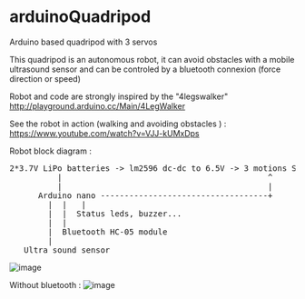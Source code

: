 # arduinoQuadripod
Arduino based quadripod with 3 servos

This quadripod is an autonomous robot, it can avoid obstacles with a mobile ultrasound sensor and can be controled by a bluetooth connexion (force direction or speed) 

Robot and code are strongly inspired by the "4legswalker" http://playground.arduino.cc/Main/4LegWalker   

See the robot in action (walking and avoiding obstacles ) :  https://www.youtube.com/watch?v=VJJ-kUMxDps

Robot block diagram :

<pre>
2*3.7V LiPo batteries -> lm2596 dc-dc to 6.5V -> 3 motions Servos + radar mini servo
          |                                           ^
          |                                           |
      Arduino nano -----------------------------------+
        |  |   |
        |  |  Status leds, buzzer...
        |  |
        |  Bluetooth HC-05 module
        |
   Ultra sound sensor
</pre>

![image](https://cloud.githubusercontent.com/assets/377778/7783785/c6ee8854-014e-11e5-91ca-8d9c6660f84c.jpg)

Without bluetooth :
![image](https://cloud.githubusercontent.com/assets/377778/7671552/a24be7e4-fcd5-11e4-8a29-57907ae6fc59.jpg)
